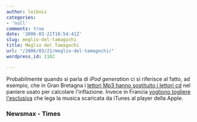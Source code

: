 ```yaml
---
author: leibniz
categories:
- 'null'
comments: true
date: '2006-03-21T10:54:41Z'
slug: meglio-del-tamagochi
title: Meglio del Tamagochi
url: "/2006/03/21/meglio-del-tamagochi/"
wordpress_id: 2102

---
```

Probabilmente quando si parla di _iPod generation_ ci si riferisce al fatto, ad esempio, che in Gran Bretagna i [lettori Mp3 hanno sostituito i lettori cd](https://www.newsmax.com/archives/ic/2006/3/20/140120.shtml?s=ic) nel paniere usato per calcolare l'inflazione. Invece in Francia [vogliono togliere l'esclusiva](https://business.timesonline.co.uk/article/0,,13130-2095861,00.html) che lega la musica scaricata da iTunes al player della Apple.


### Newsmax - Times
